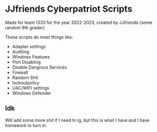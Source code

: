 
# JJfriends Cyberpatriot Scripts

Made for team 1333 for the year 2022-2023, created by JJfriends (some random 9th grader)

These scripts do most things like:
- Adapter settings
- Auditing
- Windows Features
- Port Disabling
- Disable Dangrous Services
- Firewall
- Random Shit
- lockoutpolicy
- UAC/WIFI settings
- Windows Defender




## Idk

Will add some more shit if I need to ig, but this is what I have and I have homework to turn in.